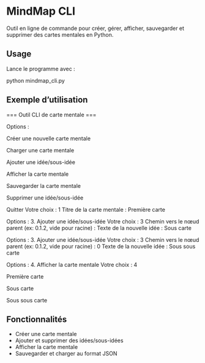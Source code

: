 # MindMap CLI

Outil en ligne de commande pour créer, gérer, afficher, sauvegarder et supprimer des cartes mentales en Python.

## Usage

Lance le programme avec :

python mindmap_cli.py

## Exemple d’utilisation

=== Outil CLI de carte mentale ===

Options :

Créer une nouvelle carte mentale

Charger une carte mentale

Ajouter une idée/sous-idée

Afficher la carte mentale

Sauvegarder la carte mentale

Supprimer une idée/sous-idée

Quitter
Votre choix : 1
Titre de la carte mentale : Première carte

Options :
3. Ajouter une idée/sous-idée
Votre choix : 3
Chemin vers le nœud parent (ex: 0.1.2, vide pour racine) :
Texte de la nouvelle idée : Sous carte

Options :
3. Ajouter une idée/sous-idée
Votre choix : 3
Chemin vers le nœud parent (ex: 0.1.2, vide pour racine) : 0
Texte de la nouvelle idée : Sous sous carte

Options :
4. Afficher la carte mentale
Votre choix : 4

Première carte

Sous carte

Sous sous carte

## Fonctionnalités

- Créer une carte mentale
- Ajouter et supprimer des idées/sous-idées
- Afficher la carte mentale
- Sauvegarder et charger au format JSON